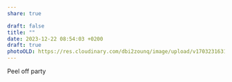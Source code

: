 ```yaml
---
share: true

draft: false
title: ""
date: 2023-12-22 08:54:03 +0200
draft: true
photoOLD: https://res.cloudinary.com/dbi2zounq/image/upload/v1703231631/jkbglublzylwmnmqezsq.jpg
---
```


Peel off party
